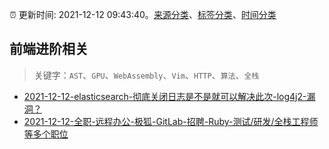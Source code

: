 :alarm_clock: 更新时间: 2021-12-12 09:43:40。[来源分类](../README.md)、[标签分类](../TAGS.md)、[时间分类](../TIMELINE.md)

## 前端进阶相关


> 关键字：`AST`、`GPU`、`WebAssembly`、`Vim`、`HTTP`、`算法`、`全栈`



- [2021-12-12-elasticsearch-彻底关闭日志是不是就可以解决此次-log4j2-漏洞？](https://www.v2ex.com/t/821672) 
- [2021-12-12-全职-远程办公-极狐-GitLab-招聘-Ruby-测试/研发/全栈工程师等多个职位](https://www.v2ex.com/t/821670) 